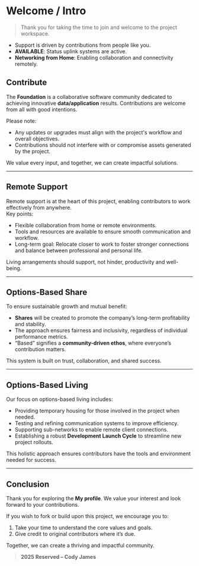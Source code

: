 # Welcome / Intro

> Thank you for taking the time to join and welcome to the project workspace.  

- Support is driven by contributions from people like you.  
- **AVAILABLE**: Status uplink systems are active.  
- **Networking from Home**: Enabling collaboration and connectivity remotely.  
## Contribute  

The **Foundation** is a collaborative software community dedicated to achieving innovative **data/application** results. Contributions are welcome from all with good intentions.  

Please note:  
- Any updates or upgrades must align with the project's workflow and overall objectives.  
- Contributions should not interfere with or compromise assets generated by the project.  

We value every input, and together, we can create impactful solutions.  

---

## Remote Support  

Remote support is at the heart of this project, enabling contributors to work effectively from anywhere.  
Key points:  
- Flexible collaboration from home or remote environments.  
- Tools and resources are available to ensure smooth communication and workflow.  
- Long-term goal: Relocate closer to work to foster stronger connections and balance between professional and personal life.  

Living arrangements should support, not hinder, productivity and well-being.  

---

## Options-Based Share  

To ensure sustainable growth and mutual benefit:  
- **Shares** will be created to promote the company’s long-term profitability and stability.  
- The approach ensures fairness and inclusivity, regardless of individual performance metrics.  
- “Based” signifies a **community-driven ethos**, where everyone’s contribution matters.  

This system is built on trust, collaboration, and shared success.  

---

## Options-Based Living  

Our focus on options-based living includes:  
- Providing temporary housing for those involved in the project when needed.  
- Testing and refining communication systems to improve efficiency.  
- Supporting sub-networks to enable remote client connections.  
- Establishing a robust **Development Launch Cycle** to streamline new project rollouts.  

This holistic approach ensures contributors have the tools and environment needed for success.  

---

## Conclusion  

Thank you for exploring the **My profile**. We value your interest and look forward to your contributions.  

If you wish to fork or build upon this project, we encourage you to:  
1. Take your time to understand the core values and goals.  
2. Give credit to original contributors where it’s due.  

Together, we can create a thriving and impactful community.  

> **2025 Reserved – Cody James**  
